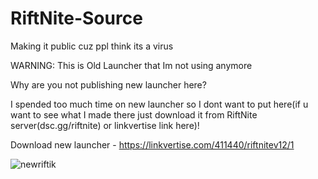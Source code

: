 # RiftNite-Source
Making it public cuz ppl think its a virus

WARNING: This is Old Launcher that Im not using anymore

Why are you not publishing new launcher here?

I spended too much time on new launcher so I dont want to put here(if u want to see what I made there just download it from RiftNite server(dsc.gg/riftnite) or linkvertise link here)!

Download new launcher - https://linkvertise.com/411440/riftnitev12/1

![newriftik](https://user-images.githubusercontent.com/69013710/159595024-68d4c0c7-3df2-48ae-8d0b-1e2a1010e274.png)
